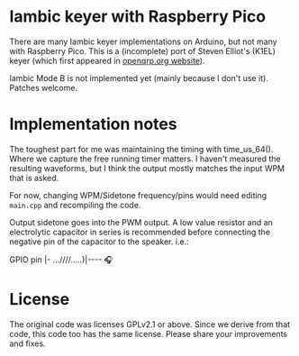 # Iambic keyer with Raspberry Pico

There are many Iambic keyer implementations on Arduino, but not many
with Raspberry Pico. This is a (incomplete) port of Steven Elliot's
(K1EL) keyer (which first appeared in [openqrp.org
website](https://web.archive.org/web/20110602165043/http://openqrp.org/?p=343)).

Iambic Mode B is not implemented yet (mainly because I don't use
it). Patches welcome.

# Implementation notes

The toughest part for me was maintaining the timing with
time_us_64(). Where we capture the free running timer matters. I
haven't measured the resulting waveforms, but I think the output
mostly matches the input WPM that is asked.

For now, changing WPM/Sidetone frequency/pins would need editing
`main.cpp` and recompiling the code.

Output sidetone goes into the PWM output. A low value resistor and an
electrolytic capacitor in series is recommended before connecting the
negative pin of the capacitor to the speaker. i.e.:

 GPIO pin |- ...\/\/\/\/.....)|---- 🎧

# License

The original code was licenses GPLv2.1 or above. Since we derive from
that code, this code too has the same license. Please share your
improvements and fixes.


